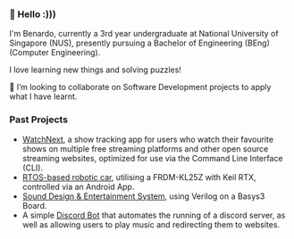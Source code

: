### 👋 Hello :)))

I'm Benardo, currently a 3rd year undergraduate at National University of Singapore (NUS), presently pursuing a Bachelor of Engineering (BEng) (Computer Engineering).

I love learning new things and solving puzzles!

👯 I’m looking to collaborate on Software Development projects to apply what I have learnt.

### Past Projects

- [WatchNext](https://github.com/AY2021S1-CS2113T-W12-3/tp), a show tracking app for users who watch their favourite shows on multiple free streaming platforms and other open source streaming websites, optimized for use via the Command Line Interface (CLI).
- [RTOS-based robotic car](https://github.com/BenardoTang/CG2271-Project), utilising a FRDM-KL25Z with Keil RTX, controlled via an Android App.
- [Sound Design & Entertainment System](https://github.com/BenardoTang/EE2026-FPGA-Project), using Verilog on a Basys3 Board.
- A simple [Discord Bot](https://github.com/BenardoTang/discordBot) that automates the running of a discord server, as well as allowing users to play music and redirecting them to websites.



<!---
BenardoTang/BenardoTang is a ✨ special ✨ repository because its `README.md` (this file) appears on your GitHub profile.
You can click the Preview link to take a look at your changes.

- 👀 I’m interested in ...
- 🌱 I’m currently learning ...
- 💞️ I’m looking to collaborate on ...
- 📫 How to reach me ...
--->
